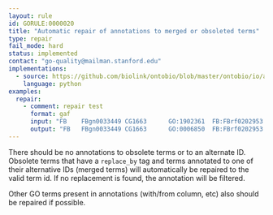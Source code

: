 ```yaml
---
layout: rule
id: GORULE:0000020
title: "Automatic repair of annotations to merged or obsoleted terms"
type: repair
fail_mode: hard
status: implemented
contact: "go-quality@mailman.stanford.edu"
implementations:
  - source: https://github.com/biolink/ontobio/blob/master/ontobio/io/assocparser.py
    language: python
examples:
  repair:
    - comment: repair test
      format: gaf
      input: "FB	FBgn0033449	CG1663		GO:1902361	FB:FBrf0202953|GO_REF:0000024	ISS	UniProtKB:Q05516	F			protein	taxon:7227	20171127	FlyBase"
      output: "FB	FBgn0033449	CG1663		GO:0006850	FB:FBrf0202953|GO_REF:0000024	ISS	UniProtKB:Q05516	F			protein	taxon:7227	20171127	FlyBase"
---
```

There should be no annotations to obsolete terms or to an alternate ID. Obsolete terms that have a `replace_by` tag and
terms annotated to one of their alternative IDs (merged terms) will automatically be repaired to the valid term id.
If no replacement is found, the annotation will be filtered.

Other GO terms present in annotations (with/from column, etc) also should be repaired if possible.
